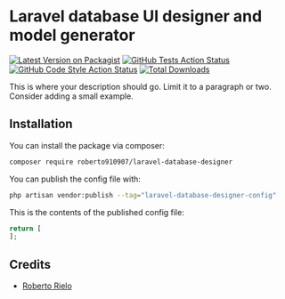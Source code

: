 # Laravel database UI designer and model generator

[![Latest Version on Packagist](https://img.shields.io/packagist/v/roberto910907/laravel-database-designer.svg?style=flat-square)](https://packagist.org/packages/roberto910907/laravel-database-designer)
[![GitHub Tests Action Status](https://img.shields.io/github/workflow/status/roberto910907/laravel-database-designer/run-tests?label=tests)](https://github.com/roberto910907/laravel-database-designer/actions?query=workflow%3Arun-tests+branch%3Amain)
[![GitHub Code Style Action Status](https://img.shields.io/github/workflow/status/roberto910907/laravel-database-designer/Fix%20PHP%20code%20style%20issues?label=code%20style)](https://github.com/roberto910907/laravel-database-designer/actions?query=workflow%3A"Fix+PHP+code+style+issues"+branch%3Amain)
[![Total Downloads](https://img.shields.io/packagist/dt/roberto910907/laravel-database-designer.svg?style=flat-square)](https://packagist.org/packages/roberto910907/laravel-database-designer)

This is where your description should go. Limit it to a paragraph or two. Consider adding a small example.

## Installation

You can install the package via composer:

```bash
composer require roberto910907/laravel-database-designer
```

You can publish the config file with:

```bash
php artisan vendor:publish --tag="laravel-database-designer-config"
```

This is the contents of the published config file:

```php
return [
];
```

## Credits

- [Roberto Rielo](https://github.com/roberto910907)
